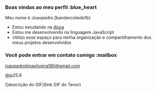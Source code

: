 ### Boas vindas ao meu perfil :blue_heart

Meu nome é Joaopedro [bandercoliedo1b]

- Estou estudando na [Alura](https://www.alura.com.br)
- Estou me desenvolvendo na linguagem JavaScript
- Utilizo esse espaço para minha organização e compartilhamento dos meus projetos desenvolvidos

### Você pode entrar em contato comigo :mailbox

joaopedrolimaoliveira190@gmail.com

@jp25.6

![descrição do GIF](link GIF do Tenor)
